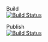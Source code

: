Build<br />
[![Build Status](https://dev.azure.com/pingdong/Common%20Library/_apis/build/status/library/dotnet/pingdong.shared?branchName=master&stageName=Build)](https://dev.azure.com/pingdong/Common%20Library/_build/latest?definitionId=12&branchName=master)
<br />

Publish<br />
[![Build Status](https://dev.azure.com/pingdong/Common%20Library/_apis/build/status/library/dotnet/pingdong.shared?branchName=master&stageName=PublishReleasePackageToNuGet)](https://dev.azure.com/pingdong/Common%20Library/_build/latest?definitionId=12&branchName=master)
<br />